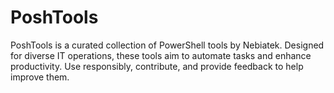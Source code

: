 # PoshTools
PoshTools is a curated collection of PowerShell tools by Nebiatek. Designed for diverse IT operations, these tools aim to automate tasks and enhance productivity. Use responsibly, contribute, and provide feedback to help improve them.
